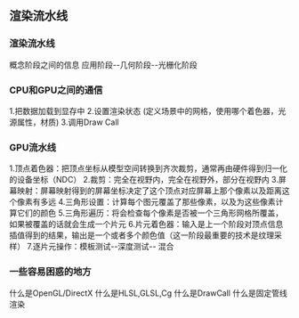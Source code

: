 ## 渲染流水线
### 渲染流水线 
概念阶段之间的信息 应用阶段--几何阶段--光栅化阶段
### CPU和GPU之间的通信
1.把数据加载到显存中 
2.设置渲染状态 (定义场景中的网格，使用哪个着色器，光源属性，材质)
3.调用Draw Call
### GPU流水线
1.顶点着色器：把顶点坐标从模型空间转换到齐次裁剪，通常再由硬件得到归一化的设备坐标（NDC）
2.裁剪：完全在视野内，完全在视野外，部分在视野内
3.屏幕映射：屏幕映射得到的屏幕坐标决定了这个顶点对应屏幕上那个像素以及距离这个像素有多远
4.三角形设置：计算每个图元覆盖了那些像素，以及为这些像素计算它们的颜色
5.三角形遍历：将会检查每个像素是否被一个三角形网格所覆盖，如果被覆盖的话就会生成一个片元
6.片元着色器：输入是上一个阶段对顶点信息插值得到的结果，输出是一个或者多个颜色值（这一阶段最重要的技术是纹理采样）
7.逐片元操作：模板测试--深度测试-- 混合
### 一些容易困惑的地方
什么是OpenGL/DirectX
什么是HLSL,GLSL,Cg
什么是DrawCall
什么是固定管线渲染


